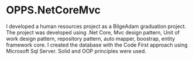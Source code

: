 # OPPS.NetCoreMvc

I developed a human resources project as a BilgeAdam graduation project. The project was developed using .Net Core, Mvc design pattern, Unit of work design pattern, repository pattern, auto mapper, boostrap, entity framework core. I created the database with the Code First approach using Microsoft Sql Server. Solid and OOP principles were used.
 
